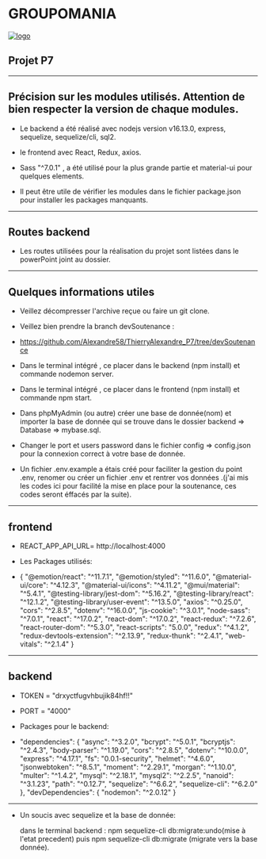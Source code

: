# GROUPOMANIA 
[![logo](backend/images/icon-above-fontPourReaME.png)](#)

## Projet P7


--------------------- 
## Précision sur les modules utilisés. Attention de bien respecter la version de chaque modules.

* Le backend a été réalisé avec nodejs version v16.13.0, express, sequelize, sequelize/cli, sql2.

* le frontend avec React, Redux, axios.

* Sass "^7.0.1" , a été utilisé pour la plus grande partie et material-ui pour quelques elements. 

* Il peut être utile de vérifier les modules dans le fichier package.json pour installer les packages manquants.

---------------------
## Routes backend

* Les routes utilisées pour la réalisation du projet sont listées dans le powerPoint joint au dossier.

----------------------
## Quelques informations utiles

* Veillez décompresser l'archive reçue ou faire un git clone.

* Veillez bien prendre la branch devSoutenance :

* https://github.com/Alexandre58/ThierryAlexandre_P7/tree/devSoutenance

* Dans le terminal intégré , ce placer dans le backend (npm install) et commande nodemon server.

* Dans le terminal intégré , ce placer dans le frontend (npm install) et commande npm start.

* Dans phpMyAdmin (ou autre) créer une base de donnée(nom) et importer la base de donnée qui se trouve dans le dossier backend => Database => mybase.sql.

* Changer le port et users password dans le fichier config => config.json pour la connexion correct à votre base de donnée.

* Un fichier .env.example a étais créé pour faciliter la gestion du point .env, renomer ou créer un fichier .env et rentrer vos données .(j'ai mis les codes ici pour facilité la mise en place pour la soutenance, ces codes seront éffacés par la suite).

--------------------------------------------

## frontend 

*  REACT_APP_API_URL= http://localhost:4000

* Les Packages utilisés:
* { "@emotion/react": "^11.7.1",
    "@emotion/styled": "^11.6.0",
    "@material-ui/core": "^4.12.3",
    "@material-ui/icons": "^4.11.2",
    "@mui/material": "^5.4.1",
    "@testing-library/jest-dom": "^5.16.2",
    "@testing-library/react": "^12.1.2",
    "@testing-library/user-event": "^13.5.0",
    "axios": "^0.25.0",
    "cors": "^2.8.5",
    "dotenv": "^16.0.0",
    "js-cookie": "^3.0.1",
    "node-sass": "^7.0.1",
    "react": "^17.0.2",
    "react-dom": "^17.0.2",
    "react-redux": "^7.2.6",
    "react-router-dom": "^5.3.0",
    "react-scripts": "5.0.0",
    "redux": "^4.1.2",
    "redux-devtools-extension": "^2.13.9",
    "redux-thunk": "^2.4.1",
    "web-vitals": "^2.1.4"
}

---------------------------------------

## backend

* TOKEN = "drxyctfugvhbujik84hf!!"

* PORT = "4000"

* Packages pour le backend:

* "dependencies": {
    "async": "^3.2.0",
    "bcrypt": "^5.0.1",
    "bcryptjs": "^2.4.3",
    "body-parser": "^1.19.0",
    "cors": "^2.8.5",
    "dotenv": "^10.0.0",
    "express": "^4.17.1",
    "fs": "0.0.1-security",
    "helmet": "^4.6.0",
    "jsonwebtoken": "^8.5.1",
    "moment": "^2.29.1",
    "morgan": "^1.10.0",
    "multer": "^1.4.2",
    "mysql": "^2.18.1",
    "mysql2": "^2.2.5",
    "nanoid": "^3.1.23",
    "path": "^0.12.7",
    "sequelize": "^6.6.2",
    "sequelize-cli": "^6.2.0"
  },
  "devDependencies": {
    "nodemon": "^2.0.12"
  }
-------------------------------
* Un soucis avec sequelize et la base de donnée:

  dans le terminal backend : npm sequelize-cli db:migrate:undo(mise à l'etat precedent) puis  npm sequelize-cli db:migrate (migrate vers la base donnée).






